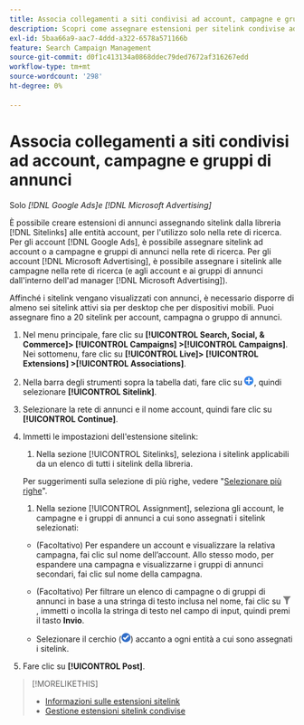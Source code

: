 ```yaml
---
title: Associa collegamenti a siti condivisi ad account, campagne e gruppi di annunci
description: Scopri come assegnare estensioni per sitelink condivise ad account, campagne e gruppi di annunci.
exl-id: 5baa66a9-aac7-4ddd-a322-6578a571166b
feature: Search Campaign Management
source-git-commit: d0f1c413134a0868ddec79ded7672af316267edd
workflow-type: tm+mt
source-wordcount: '298'
ht-degree: 0%

---
```


# Associa collegamenti a siti condivisi ad account, campagne e gruppi di annunci

Solo *[!DNL Google Ads]e [!DNL Microsoft Advertising]*

È possibile creare estensioni di annunci assegnando sitelink dalla libreria [!DNL Sitelinks] alle entità account, per l&#39;utilizzo solo nella rete di ricerca. Per gli account [!DNL Google Ads], è possibile assegnare sitelink ad account o a campagne e gruppi di annunci nella rete di ricerca. Per gli account [!DNL Microsoft Advertising], è possibile assegnare i sitelink alle campagne nella rete di ricerca (e agli account e ai gruppi di annunci dall&#39;interno dell&#39;ad manager [!DNL Microsoft Advertising]).

Affinché i sitelink vengano visualizzati con annunci, è necessario disporre di almeno sei sitelink attivi sia per desktop che per dispositivi mobili. Puoi assegnare fino a 20 sitelink per account, campagna o gruppo di annunci.

1. Nel menu principale, fare clic su **[!UICONTROL Search, Social, & Commerce]> [!UICONTROL Campaigns] >[!UICONTROL Campaigns]**. Nei sottomenu, fare clic su **[!UICONTROL Live]> [!UICONTROL Extensions] >[!UICONTROL Associations]**.

1. Nella barra degli strumenti sopra la tabella dati, fare clic su ![Crea](/help/search-social-commerce/assets/add.png "Crea"), quindi selezionare **[!UICONTROL Sitelink]**.

1. Selezionare la rete di annunci e il nome account, quindi fare clic su **[!UICONTROL Continue]**.

1. Immetti le impostazioni dell&#39;estensione sitelink:

   1. Nella sezione [!UICONTROL Sitelinks], seleziona i sitelink applicabili da un elenco di tutti i sitelink della libreria.

   Per suggerimenti sulla selezione di più righe, vedere &quot;[Selezionare più righe](/help/search-social-commerce/common-tasks/navigation-editing-selection/multiple-rows-select.md)&quot;.

   1. Nella sezione [!UICONTROL Assignment], seleziona gli account, le campagne e i gruppi di annunci a cui sono assegnati i sitelink selezionati:

   * (Facoltativo) Per espandere un account e visualizzare la relativa campagna, fai clic sul nome dell’account. Allo stesso modo, per espandere una campagna e visualizzarne i gruppi di annunci secondari, fai clic sul nome della campagna.

   * (Facoltativo) Per filtrare un elenco di campagne o di gruppi di annunci in base a una stringa di testo inclusa nel nome, fai clic su ![Filtro](/help/search-social-commerce/assets/filter.png "Filtro") , immetti o incolla la stringa di testo nel campo di input, quindi premi il tasto **Invio**.

   * Selezionare il cerchio (![Seleziona](/help/search-social-commerce/assets/include.png "Seleziona")) accanto a ogni entità a cui sono assegnati i sitelink.

1. Fare clic su **[!UICONTROL Post]**.

>[!MORELIKETHIS]
>
>* [Informazioni sulle estensioni sitelink](sitelink-extension-about.md)
>* [Gestione estensioni sitelink condivise](sitelink-extension-manage.md)

